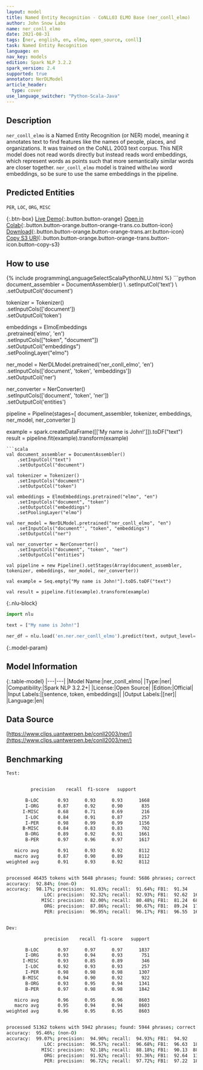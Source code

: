 ```yaml
---
layout: model
title: Named Entity Recognition - CoNLL03 ELMO Base (ner_conll_elmo)
author: John Snow Labs
name: ner_conll_elmo
date: 2021-08-31
tags: [ner, english, en, elmo, open_source, conll]
task: Named Entity Recognition
language: en
nav_key: models
edition: Spark NLP 3.2.2
spark_version: 2.4
supported: true
annotator: NerDLModel
article_header:
  type: cover
use_language_switcher: "Python-Scala-Java"
---
```


## Description

`ner_conll_elmo` is a Named Entity Recognition (or NER) model, meaning it annotates text to find features like the names of people, places, and organizations. It was trained on the CoNLL 2003 text corpus. This NER model does not read words directly but instead reads word embeddings, which represent words as points such that more semantically similar words are closer together. `ner_conll_elmo` model is trained with`elmo` word embeddings, so be sure to use the same embeddings in the pipeline.

## Predicted Entities

`PER`, `LOC`, `ORG`, `MISC`

{:.btn-box}
[Live Demo](https://demo.johnsnowlabs.com/public/NER_EN){:.button.button-orange}
[Open in Colab](https://colab.research.google.com/github/JohnSnowLabs/spark-nlp-workshop/blob/master/tutorials/streamlit_notebooks/NER_EN.ipynb){:.button.button-orange.button-orange-trans.co.button-icon}
[Download](https://s3.amazonaws.com/auxdata.johnsnowlabs.com/public/models/ner_conll_elmo_en_3.2.2_2.4_1630419727678.zip){:.button.button-orange.button-orange-trans.arr.button-icon}
[Copy S3 URI](s3://auxdata.johnsnowlabs.com/public/models/ner_conll_elmo_en_3.2.2_2.4_1630419727678.zip){:.button.button-orange.button-orange-trans.button-icon.button-copy-s3}

## How to use



<div class="tabs-box" markdown="1">
{% include programmingLanguageSelectScalaPythonNLU.html %}
```python
document_assembler = DocumentAssembler() \
    .setInputCol('text') \
    .setOutputCol('document')

tokenizer = Tokenizer() \
    .setInputCols(['document']) \
    .setOutputCol('token')

embeddings = ElmoEmbeddings\
      .pretrained('elmo', 'en')\
      .setInputCols(["token", "document"])\
      .setOutputCol("embeddings")\
      .setPoolingLayer("elmo")

ner_model = NerDLModel.pretrained('ner_conll_elmo', 'en') \
    .setInputCols(['document', 'token', 'embeddings']) \
    .setOutputCol('ner')

ner_converter = NerConverter() \
    .setInputCols(['document', 'token', 'ner']) \
    .setOutputCol('entities')

pipeline = Pipeline(stages=[
    document_assembler, 
    tokenizer,
    embeddings,
    ner_model,
    ner_converter
])

example = spark.createDataFrame([['My name is John!']]).toDF("text")
result = pipeline.fit(example).transform(example)
```
```scala
val document_assembler = DocumentAssembler() 
    .setInputCol("text") 
    .setOutputCol("document")

val tokenizer = Tokenizer() 
    .setInputCols("document") 
    .setOutputCol("token")

val embeddings = ElmoEmbeddings.pretrained("elmo", "en")
    .setInputCols("document", "token") 
    .setOutputCol("embeddings")
    .setPoolingLayer("elmo")

val ner_model = NerDLModel.pretrained("ner_conll_elmo", "en") 
    .setInputCols("document"', "token", "embeddings") 
    .setOutputCol("ner")

val ner_converter = NerConverter() 
    .setInputCols("document", "token", "ner") 
    .setOutputCol("entities")

val pipeline = new Pipeline().setStages(Array(document_assembler, tokenizer, embeddings, ner_model, ner_converter))

val example = Seq.empty["My name is John!"].toDS.toDF("text")

val result = pipeline.fit(example).transform(example)
```

{:.nlu-block}
```python
import nlu

text = ["My name is John!"]

ner_df = nlu.load('en.ner.ner_conll_elmo').predict(text, output_level='token')
```
</div>

{:.model-param}
## Model Information

{:.table-model}
|---|---|
|Model Name:|ner_conll_elmo|
|Type:|ner|
|Compatibility:|Spark NLP 3.2.2+|
|License:|Open Source|
|Edition:|Official|
|Input Labels:|[sentence, token, embeddings]|
|Output Labels:|[ner]|
|Language:|en|

## Data Source

[https://www.clips.uantwerpen.be/conll2003/ner/](https://www.clips.uantwerpen.be/conll2003/ner/)

## Benchmarking

```bash
Test:


         precision    recall  f1-score   support

       B-LOC       0.93      0.93      0.93      1668
       I-ORG       0.87      0.92      0.90       835
      I-MISC       0.68      0.71      0.69       216
       I-LOC       0.84      0.91      0.87       257
       I-PER       0.98      0.99      0.99      1156
      B-MISC       0.84      0.83      0.83       702
       B-ORG       0.89      0.92      0.91      1661
       B-PER       0.97      0.96      0.97      1617

   micro avg       0.91      0.93      0.92      8112
   macro avg       0.87      0.90      0.89      8112
weighted avg       0.91      0.93      0.92      8112


processed 46435 tokens with 5648 phrases; found: 5686 phrases; correct: 5176.
accuracy:  92.84%; (non-O)
accuracy:  98.17%; precision:  91.03%; recall:  91.64%; FB1:  91.34
              LOC: precision:  92.32%; recall:  92.93%; FB1:  92.62  1679
             MISC: precision:  82.00%; recall:  80.48%; FB1:  81.24  689
              ORG: precision:  87.86%; recall:  90.67%; FB1:  89.24  1714
              PER: precision:  96.95%; recall:  96.17%; FB1:  96.55  1604


Dev:

              precision    recall  f1-score   support

       B-LOC       0.97      0.97      0.97      1837
       I-ORG       0.93      0.94      0.93       751
      I-MISC       0.93      0.85      0.89       346
       I-LOC       0.92      0.93      0.93       257
       I-PER       0.98      0.98      0.98      1307
      B-MISC       0.94      0.90      0.92       922
       B-ORG       0.93      0.95      0.94      1341
       B-PER       0.97      0.98      0.98      1842

   micro avg       0.96      0.95      0.96      8603
   macro avg       0.95      0.94      0.94      8603
weighted avg       0.96      0.95      0.95      8603


processed 51362 tokens with 5942 phrases; found: 5944 phrases; correct: 5641.
accuracy:  95.46%; (non-O)
accuracy:  99.07%; precision:  94.90%; recall:  94.93%; FB1:  94.92
              LOC: precision:  96.57%; recall:  96.68%; FB1:  96.63  1839
             MISC: precision:  92.18%; recall:  88.18%; FB1:  90.13  882
              ORG: precision:  91.92%; recall:  93.36%; FB1:  92.64  1362
              PER: precision:  96.72%; recall:  97.72%; FB1:  97.22  1861
```